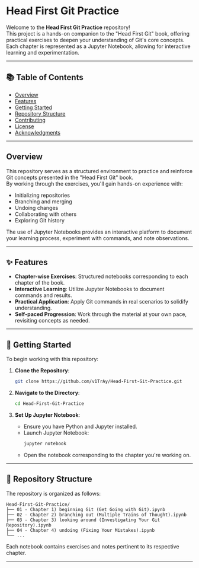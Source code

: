 # Head First Git Practice

Welcome to the **Head First Git Practice** repository!  
This project is a hands-on companion to the "Head First Git" book, offering practical exercises to deepen your understanding of Git's core concepts.  
Each chapter is represented as a Jupyter Notebook, allowing for interactive learning and experimentation.

---

## 📚 Table of Contents

- [Overview](#overview)
- [Features](#✨features)
- [Getting Started](#getting-started)
- [Repository Structure](#repository-structure)
- [Contributing](#contributing)
- [License](#license)
- [Acknowledgments](#acknowledgments)

---

## Overview

This repository serves as a structured environment to practice and reinforce Git concepts presented in the "Head First Git" book.  
By working through the exercises, you'll gain hands-on experience with:

- Initializing repositories
- Branching and merging
- Undoing changes
- Collaborating with others
- Exploring Git history

The use of Jupyter Notebooks provides an interactive platform to document your learning process, experiment with commands, and note observations.

---

## ✨ Features

- **Chapter-wise Exercises**: Structured notebooks corresponding to each chapter of the book.
- **Interactive Learning**: Utilize Jupyter Notebooks to document commands and results.
- **Practical Application**: Apply Git commands in real scenarios to solidify understanding.
- **Self-paced Progression**: Work through the material at your own pace, revisiting concepts as needed.

---

## 🚀 Getting Started

To begin working with this repository:

1. **Clone the Repository**:
   ```bash
   git clone https://github.com/v1TrAy/Head-First-Git-Practice.git
   ```

2. **Navigate to the Directory**:
   ```bash
   cd Head-First-Git-Practice
   ```

3. **Set Up Jupyter Notebook**:
   - Ensure you have Python and Jupyter installed.
   - Launch Jupyter Notebook:
     ```bash
     jupyter notebook
     ```
   - Open the notebook corresponding to the chapter you're working on.

---

## 📁 Repository Structure

The repository is organized as follows:

```
Head-First-Git-Practice/
├── 01 - Chapter 1) beginning Git (Get Going with Git).ipynb
├── 02 - Chapter 2) branching out (Multiple Trains of Thought).ipynb
├── 03 - Chapter 3) looking around (Investigating Your Git Repository).ipynb
├── 04 - Chapter 4) undoing (Fixing Your Mistakes).ipynb
└── ...
```

Each notebook contains exercises and notes pertinent to its respective chapter.

---
